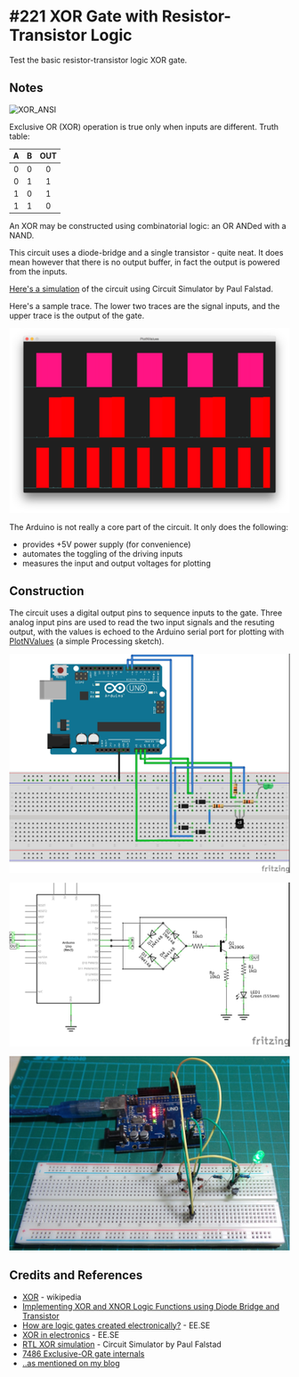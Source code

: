 # #221 XOR Gate with Resistor-Transistor Logic

Test the basic resistor-transistor logic XOR gate.

## Notes

![XOR_ANSI](https://upload.wikimedia.org/wikipedia/commons/0/01/XOR_ANSI.svg)

Exclusive OR (XOR) operation is true only when inputs are different. Truth table:

| A   | B   | OUT |
|:---:|:---:|:---:|
| 0   | 0   | 0   |
| 0   | 1   | 1   |
| 1   | 0   | 1   |
| 1   | 1   | 0   |

An XOR may be constructed using combinatorial logic: an OR ANDed with a NAND.

This circuit uses a diode-bridge and a single transistor - quite neat. It does mean however that there is no output buffer,
in fact the output is powered from the inputs.

[Here's a simulation](http://www.falstad.com/circuit/circuitjs.html?cct=$+1+0.000005+10.200277308269968+52+5+50%0AL+688+224+592+224+0+1+false+3.6+0%0AL+688+416+592+416+0+1+false+3.6+0%0AM+832+336+896+336+0+2.5%0At+800+320+832+320+0+-1+3.3628309272096417+-0.09853956533713282+100%0Ad+736+320+688+272+1+0.805904783%0Ad+688+272+640+320+1+0.805904783%0Ad+736+320+688+368+1+0.805904783%0Ad+688+368+640+320+1+0.805904783%0Aw+688+368+688+416+0%0Aw+688+272+688+224+0%0Ar+736+320+800+320+0+10000%0Ag+832+400+832+416+0%0Aw+640+320+624+320+0%0Aw+624+320+624+256+0%0Aw+624+256+832+256+0%0Aw+832+256+832+304+0%0Ar+832+336+832+400+0+10000%0A)
of the circuit using Circuit Simulator by Paul Falstad.

Here's a sample trace. The lower two traces are the signal inputs, and the upper trace is the output of the gate.

![processing trace](./assets/processing_trace.png?raw=true)

The Arduino is not really a core part of the circuit. It only does the following:
* provides +5V power supply (for convenience)
* automates the toggling of the driving inputs
* measures the input and output voltages for plotting

## Construction

The circuit uses a digital output pins to sequence inputs to the gate.
Three analog input pins are used to read the two input signals and the resuting output, with the values is echoed to the Arduino serial port
for plotting with [PlotNValues](../../../processing/PlotNValues) (a simple Processing sketch).

![Breadboard](./assets/XOR_bb.jpg?raw=true)

![The Schematic](./assets/XOR_schematic.jpg?raw=true)

![The Build](./assets/XOR_build.jpg?raw=true)

## Credits and References

* [XOR](https://en.wikipedia.org/wiki/Exclusive_or) - wikipedia
* [Implementing XOR and XNOR Logic Functions using Diode Bridge and Transistor](https://electrosome.com/xor-xnor-logic-function-diode-bridge-transistor/)
* [How are logic gates created electronically?](http://electronics.stackexchange.com/questions/53142/how-are-logic-gates-created-electronically) - EE.SE
* [XOR in electronics](http://electronics.stackexchange.com/questions/23862/xor-in-electronics/240116#240116) - EE.SE
* [RTL XOR simulation](http://www.falstad.com/circuit/circuitjs.html?cct=$+1+0.000005+10.200277308269968+52+5+50%0AL+688+224+592+224+0+1+false+3.6+0%0AL+688+416+592+416+0+1+false+3.6+0%0AM+832+336+896+336+0+2.5%0At+800+320+832+320+0+-1+3.3628309272096417+-0.09853956533713282+100%0Ad+736+320+688+272+1+0.805904783%0Ad+688+272+640+320+1+0.805904783%0Ad+736+320+688+368+1+0.805904783%0Ad+688+368+640+320+1+0.805904783%0Aw+688+368+688+416+0%0Aw+688+272+688+224+0%0Ar+736+320+800+320+0+10000%0Ag+832+400+832+416+0%0Aw+640+320+624+320+0%0Aw+624+320+624+256+0%0Aw+624+256+832+256+0%0Aw+832+256+832+304+0%0Ar+832+336+832+400+0+10000%0A) - Circuit Simulator by Paul Falstad
* [7486 Exclusive-OR gate internals](http://www.interfacebus.com/ic-exclusive-or-gate-dual-input-dip.html)
* [..as mentioned on my blog](https://blog.tardate.com/2016/08/littlearduinoprojects221-xor-with.html)

